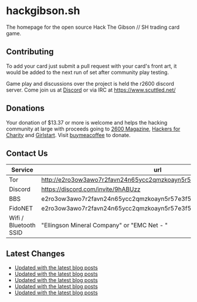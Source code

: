# hackgibson.sh
The homepage for the open source Hack The Gibson // SH trading card game.


## Contributing

To add your card just submit a pull request with your card's front art, it would be added to the next run of set after community play testing.

Game play and discussions over the project is held the r2600 discord server. Come join us at [Discord](https://discord.com/invite/9hABUzz) or via IRC at https://www.scuttled.net/


## Donations

Your donation of $13.37 or more is welcome and helps the hacking community at large with proceeds going to [2600 Magazine](https://2600.com/), [Hackers for Charity](https://hackersforcharity.org) and [Girlstart](https://girlstart.org).  Visit [buymeacoffee](https://www.buymeacoffee.com/hackgibson.sh) to donate.


## Contact Us

Service | url
-|-
Tor | http://e2ro3ow3awo7r2favn24n65ycc2qmzkoayn5r57e3f56nvjwdcgg32ad.onion
Discord | https://discord.com/invite/9hABUzz
BBS | e2ro3ow3awo7r2favn24n65ycc2qmzkoayn5r57e3f56nvjwdcgg32ad.onion:23
FidoNET | e2ro3ow3awo7r2favn24n65ycc2qmzkoayn5r57e3f56nvjwdcgg32ad.onion:24554
Wifi / Bluetooth SSID | "Ellingson Mineral Company" or "EMC Net - <fidonet address>"

## Latest Changes
<!-- BLOG-POST-LIST:START -->
- [Updated with the latest blog posts](https://github.com/DFW2600/hackgibson.sh/commit/f917d8c2c1783e18d795ae68e3ea41fded77d4bd)
- [Updated with the latest blog posts](https://github.com/DFW2600/hackgibson.sh/commit/02dce4eff28aa76bc76b879f7e8c4d00c02556ba)
- [Updated with the latest blog posts](https://github.com/DFW2600/hackgibson.sh/commit/3435bbc990357bc623f75b2f579e8b6315d4fb0d)
- [Updated with the latest blog posts](https://github.com/DFW2600/hackgibson.sh/commit/d853bb55291d35ed6f6975ca866334c8799b1d4c)
- [Updated with the latest blog posts](https://github.com/DFW2600/hackgibson.sh/commit/fb455089766310170c1cc9dc37ed4e61c71c717b)
<!-- BLOG-POST-LIST:END -->
